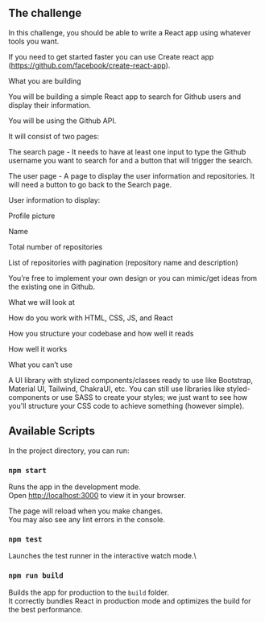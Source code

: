 ## The challenge

In this challenge, you should be able to write a React app using whatever tools you want.

If you need to get started faster you can use Create react app (https://github.com/facebook/create-react-app).


What you are building

You will be building a simple React app to search for Github users and display their information.


You will be using the Github API.


It will consist of two pages:

The search page - It needs to have at least one input to type the Github username you want to search for and a button that will trigger the search.

The user page - A page to display the user information and repositories. It will need a button to go back to the Search page.

User information to display:

Profile picture

Name

Total number of repositories

List of repositories with pagination (repository name and description)


You’re free to implement your own design or you can mimic/get ideas from the existing one in Github.


What we will look at

How do you work with HTML, CSS, JS, and React

How you structure your codebase and how well it reads

How well it works


What you can’t use

A UI library with stylized components/classes ready to use like Bootstrap, Material UI, Tailwind, ChakraUI, etc. You can still use libraries like styled-components or use SASS to create your styles; we just want to see how you'll structure your CSS code to achieve something (however simple).

## Available Scripts

In the project directory, you can run:

### `npm start`

Runs the app in the development mode.\
Open [http://localhost:3000](http://localhost:3000) to view it in your browser.

The page will reload when you make changes.\
You may also see any lint errors in the console.

### `npm test`

Launches the test runner in the interactive watch mode.\

### `npm run build`

Builds the app for production to the `build` folder.\
It correctly bundles React in production mode and optimizes the build for the best performance.
